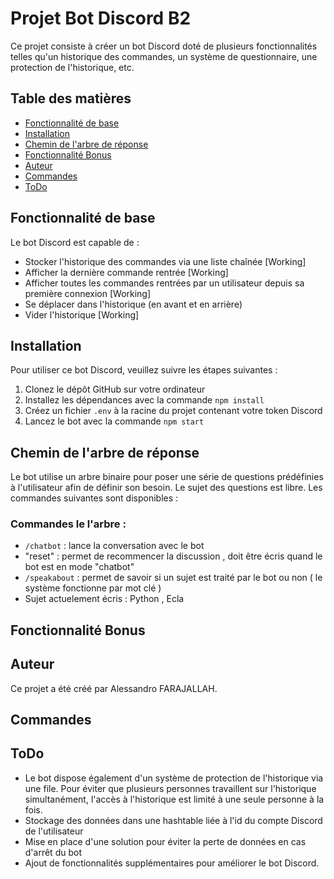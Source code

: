 # Projet Bot Discord B2

Ce projet consiste à créer un bot Discord doté de plusieurs fonctionnalités telles qu'un historique des commandes, un système de questionnaire, une protection de l'historique, etc.

## Table des matières
- [Fonctionnalité de base](#fonctionnalité-de-base)
- [Installation](#installation)
- [Chemin de l'arbre de réponse](#chemin-de-larbre-de-réponse)
- [Fonctionnalité Bonus](#fonctionnalité-bonus)
- [Auteur](#auteur)
- [Commandes](#commandes)
- [ToDo](#todo)

## Fonctionnalité de base

Le bot Discord est capable de :

- Stocker l'historique des commandes via une liste chaînée   [Working]
- Afficher la dernière commande rentrée  [Working]
- Afficher toutes les commandes rentrées par un utilisateur depuis sa première connexion  [Working]
- Se déplacer dans l'historique (en avant et en arrière)
- Vider l'historique  [Working]

## Installation

Pour utiliser ce bot Discord, veuillez suivre les étapes suivantes :

1. Clonez le dépôt GitHub sur votre ordinateur
2. Installez les dépendances avec la commande `npm install`
3. Créez un fichier `.env` à la racine du projet contenant votre token Discord
4. Lancez le bot avec la commande `npm start`

## Chemin de l'arbre de réponse

Le bot utilise un arbre binaire pour poser une série de questions prédéfinies à l'utilisateur afin de définir son besoin. Le sujet des questions est libre. Les commandes suivantes sont disponibles :


### Commandes le l'arbre :

- `/chatbot` : lance la conversation avec le bot
- "reset" : permet de recommencer la discussion , doit être écris quand le bot est en mode "chatbot"
- `/speakabout` : permet de savoir si un sujet est traité par le bot ou non ( le système fonctionne par mot clé )
- Sujet actuelement écris : Python , Ecla 

## Fonctionnalité Bonus



## Auteur

Ce projet a été créé par Alessandro FARAJALLAH.

## Commandes



## ToDo
- Le bot dispose également d'un système de protection de l'historique via une file. Pour éviter que plusieurs personnes travaillent sur l'historique simultanément, l'accès à l'historique est limité à une seule personne à la fois.
- Stockage des données dans une hashtable liée à l'id du compte Discord de l'utilisateur
- Mise en place d'une solution pour éviter la perte de données en cas d'arrêt du bot
- Ajout de fonctionnalités supplémentaires pour améliorer le bot Discord.
